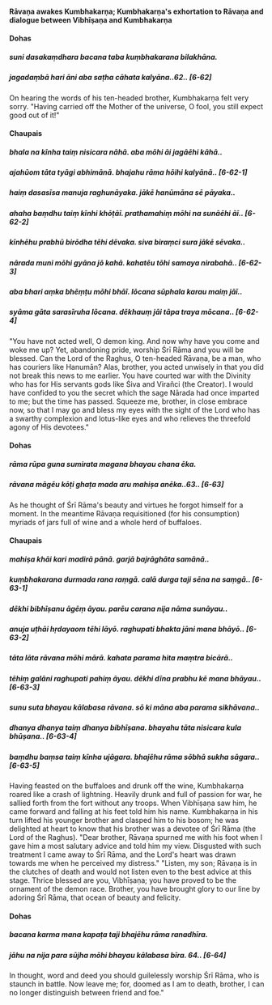 #### Rāvaṇa awakes Kumbhakarṇa; Kumbhakarṇa's exhortation to Rāvaṇa and dialogue between Vibhīṣaṇa and Kumbhakarṇa

#### Dohas

##### suni dasakaṃdhara bacana taba kuṃbhakarana bilakhāna.
##### jagadaṃbā hari āni aba saṭha cāhata kalyāna..62.. [6-62]

On hearing the words of his ten-headed brother, Kumbhakarṇa felt very sorry. "Having carried off the Mother of the universe, O fool, you still expect good out of it!"

#### Chaupais

##### bhala na kīnha taiṃ nisicara nāhā. aba mōhi āi jagāēhi kāhā..
##### ajahūom tāta tyāgi abhimānā. bhajahu rāma hōihi kalyānā.. [6-62-1]
##### haiṃ dasasīsa manuja raghunāyaka. jākē hanūmāna sē pāyaka..
##### ahaha baṃdhu taiṃ kīnhi khōṭāī. prathamahiṃ mōhi na sunāēhi āī.. [6-62-2]
##### kīnhēhu prabhū birōdha tēhi dēvaka. siva biraṃci sura jākē sēvaka..
##### nārada muni mōhi gyāna jō kahā. kahatēu tōhi samaya nirabahā.. [6-62-3]
##### aba bhari aṃka bhēṃṭu mōhi bhāī. lōcana sūphala karau maiṃ jāī..
##### syāma gāta sarasīruha lōcana. dēkhauṃ jāi tāpa traya mōcana.. [6-62-4]

"You have not acted well, O demon king. And now why have you come and woke me up? Yet, abandoning pride, worship Śrī Rāma and you will be blessed. Can the Lord of the Raghus, O ten-headed Rāvaṇa, be a man, who has couriers like Hanumān? Alas, brother, you acted unwisely in that you did not break this news to me earlier. You have courted war with the Divinity who has for His servants gods like Śiva and Virañci (the Creator). I would have confided to you the secret which the sage Nārada had once imparted to me; but the time has passed. Squeeze me, brother, in close embrace now, so that I may go and bless my eyes with the sight of the Lord who has a swarthy complexion and lotus-like eyes and who relieves the threefold agony of His devotees."

#### Dohas

##### rāma rūpa guna sumirata magana bhayau chana ēka.
##### rāvana māgēu kōṭi ghaṭa mada aru mahiṣa anēka..63.. [6-63]

As he thought of Śrī Rāma's beauty and virtues he forgot himself for a moment. In the meantime Rāvaṇa requisitioned (for his consumption) myriads of jars full of wine and a whole herd of buffaloes.

#### Chaupais

##### mahiṣa khāi kari madirā pānā. garjā bajrāghāta samānā..
##### kuṃbhakarana durmada rana raṃgā. calā durga taji sēna na saṃgā.. [6-63-1]
##### dēkhi bibhīṣanu āgēṃ āyau. parēu carana nija nāma sunāyau..
##### anuja uṭhāi hṛdayaom tēhi lāyō. raghupati bhakta jāni mana bhāyō.. [6-63-2]
##### tāta lāta rāvana mōhi mārā. kahata parama hita maṃtra bicārā..
##### tēhiṃ galāni raghupati pahiṃ āyau. dēkhi dīna prabhu kē mana bhāyau.. [6-63-3]
##### sunu suta bhayau kālabasa rāvana. sō ki māna aba parama sikhāvana..
##### dhanya dhanya taiṃ dhanya bibhīṣana. bhayahu tāta nisicara kula bhūṣana.. [6-63-4]
##### baṃdhu baṃsa taiṃ kīnha ujāgara. bhajēhu rāma sōbhā sukha sāgara.. [6-63-5]

Having feasted on the buffaloes and drunk off the wine, Kumbhakarṇa roared like a crash of lightning. Heavily drunk and full of passion for war, he sallied forth from the fort without any troops. When Vibhīṣaṇa saw him, he came forward and falling at his feet told him his name. Kumbhakarṇa in his turn lifted his younger brother and clasped him to his bosom; he was delighted at heart to know that his brother was a devotee of Śrī Rāma (the Lord of the Raghus). "Dear brother, Rāvaṇa spurned me with his foot when I gave him a most salutary advice and told him my view. Disgusted with such treatment I came away to Śrī Rāma, and the Lord's heart was drawn towards me when he perceived my distress." "Listen, my son; Rāvaṇa is in the clutches of death and would not listen even to the best advice at this stage. Thrice blessed are you, Vibhīṣaṇa; you have proved to be the ornament of the demon race. Brother, you have brought glory to our line by adoring Śrī Rāma, that ocean of beauty and felicity.

#### Dohas

##### bacana karma mana kapaṭa taji bhajēhu rāma ranadhīra.
##### jāhu na nija para sūjha mōhi bhayau kālabasa bīra. 64.. [6-64]

In thought, word and deed you should guilelessly worship Śrī Rāma, who is staunch in battle. Now leave me; for, doomed as I am to death, brother, I can no longer distinguish between friend and foe."